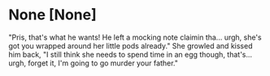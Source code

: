 # None [None]
"Pris, that's what he wants! He left a mocking note claimin tha... urgh, she's got you wrapped around her little pods already." She growled and kissed him back, "I still think she needs to spend time in an egg though, that's... urgh, forget it, I'm going to go murder your father."

